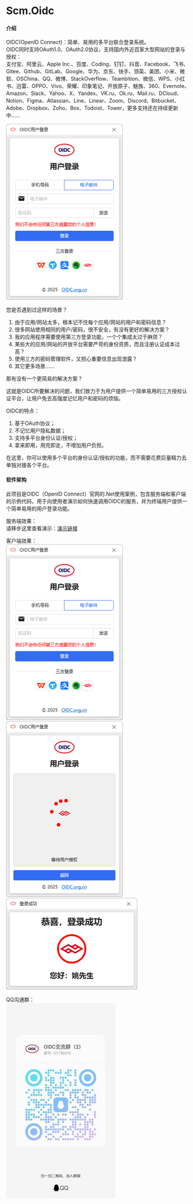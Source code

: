 # Scm.Oidc

#### 介绍
OIDC(OpenID Connect)：简单、易用的多平台联合登录系统。  
OIDC同时支持OAuth1.0、OAuth2.0协议，支持国内外近百家大型网站的登录与授权：  
支付宝、阿里云、Apple Inc.、百度、Coding、钉钉、抖音、Facebook、飞书、Gitee、Github、GitLab、Google、华为、京东、快手、领英、美团、小米、微软、OSChina、QQ、微博、StackOverflow、Teambition、微信、WPS、小红书、迅雷、OPPO、Vivo、荣耀、印象笔记、开放原子、魅族、360、Evernote、Amazon、Slack、Yahoo、X、Yandex、VK.ru、Ok.ru、Mail.ru、DCloud、Notion、Figma、Atlassian、Line、Linear、Zoom、Discord、Bitbucket、Adobe、Dropbox、Zoho、Box、Todoist、Tower，更多支持还在持续更新中……   

![验证登录界面](screenshots/vcode.png)  

您是否遇到过这样的场景？ 

1.  由于应用/网站太多，根本记不住每个应用/网站的用户和密码信息？ 
2.  很多网站使用相同的用户/密码，很不安全，有没有更好的解决方案？ 
3.  我的应用程序需要使用第三方登录功能，一个个集成太过于麻烦？ 
4.  某些大的应用/网站的开放平台需要严苛的身份资质，而且注册认证成本过高？ 
5.  使用三方的密码管理软件，又担心重要信息出现泄露？ 
6.  其它更多场景…… 

那有没有一个更简易的解决方案？

这就是OIDC所要解决的问题，我们致力于为用户提供一个简单易用的三方授权认证平台，让用户免去高强度记忆用户和密码的烦恼。

OIDC的特点： 
1.  基于OAuth协议；  
2.  不记忆用户隐私数据；  
3.  支持多平台身份认证/授权；   
4.  拿来即用，用完即走，不增加用户负担。  

在这里，你可以使用多个平台的身份认证/授权的功能，而不需要花费巨量精力去单独对接各个平台。 

#### 软件架构
此项目是OIDC（OpenID Connect）官网的.Net使用案例，包含服务端和客户端的示例代码，用于向使用者演示如何快速调用OIDC的服务，并为终端用户提供一个简单易用的用户登录功能。

服务端效果：  
请移步这里查看演示：[演示链接](http://demo.oidc.org.cn)

客户端效果：  
![验证登录界面](screenshots/vcode.png)  
![授权登录界面](screenshots/oauth.png)  
![授权成功界面](screenshots/success.png)  

QQ沟通群：  
![QQ沟通群](qq.jpg)  
